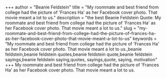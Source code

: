 +++
author = "Beanie Feldstein"
title = "My roommate and best friend from college had the picture of 'Frances Ha' as her Facebook cover photo. That movie meant a lot to us."
description = "the best Beanie Feldstein Quote: My roommate and best friend from college had the picture of 'Frances Ha' as her Facebook cover photo. That movie meant a lot to us."
slug = "my-roommate-and-best-friend-from-college-had-the-picture-of-frances-ha-as-her-facebook-cover-photo-that-movie-meant-a-lot-to-us"
keywords = "My roommate and best friend from college had the picture of 'Frances Ha' as her Facebook cover photo. That movie meant a lot to us.,beanie feldstein,beanie feldstein quotes,beanie feldstein quote,beanie feldstein sayings,beanie feldstein saying,quotes, sayings,quote, saying, motivation"
+++
My roommate and best friend from college had the picture of 'Frances Ha' as her Facebook cover photo. That movie meant a lot to us.
